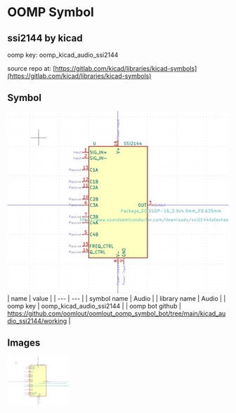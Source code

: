 # OOMP Symbol  
## ssi2144  by kicad  
  
oomp key: oomp_kicad_audio_ssi2144  
  
source repo at: [https://gitlab.com/kicad/libraries/kicad-symbols](https://gitlab.com/kicad/libraries/kicad-symbols)  
## Symbol  
  
[![working.png](working_600.png)](working.png)  
| name | value | 
| --- | --- | 
| symbol name | Audio | 
| library name | Audio | 
| oomp key | oomp_kicad_audio_ssi2144 | 
| oomp bot github | https://github.com/oomlout/oomlout_oomp_symbol_bot/tree/main/kicad_audio_ssi2144/working | 
## Images  
  
[![working.png](working_140.png)](working.png)  
